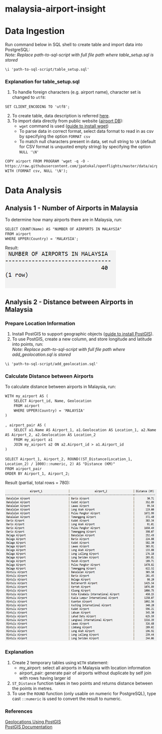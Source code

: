 # malaysia-airport-insight

# Data Ingestion
Run command below in SQL shell to create table and import data into PostgreSQL: <br>
_Note: Replace path-to-sql-script with full file path where table_setup.sql is stored_
```
\i 'path-to-sql-script/table_setup.sql'
```

### Explanation for table_setup.sql
1. To handle foreign characters (e.g. airport name), character set is changed to ```utf8```:
```
SET CLIENT_ENCODING TO 'utf8';
```
2. To create table, data description is referred [here](https://openflights.org/data.html).
3. To import data directly from public website ([airport DB](https://raw.githubusercontent.com/jpatokal/openflights/master/data/airports.dat)): 
	* ```wget``` command is used ([guide to install wget](https://www.jcchouinard.com/wget/))
	* To parse data in correct format, select data format to read in as csv by specifying the option ```FORMAT csv```
	* To match null characters present in data, set null string to ```\N``` (default for CSV format is unquoted empty string) by specifying the option ```NULL '\N'```
```
COPY airport FROM PROGRAM 'wget -q -O - https://raw.githubusercontent.com/jpatokal/openflights/master/data/airports.dat' WITH (FORMAT csv, NULL '\N');
```

# Data Analysis
## Analysis 1 - Number of Airports in Malaysia
To determine how many airports there are in Malaysia, run:
```
SELECT COUNT(Name) AS "NUMBER OF AIRPORTS IN MALAYSIA"
FROM airport
WHERE UPPER(Country) = 'MALAYSIA';
```
Result: <br>
![Analysis 1 Result](/result_screenshot/Output%20(airports%20num%20in%20MY).png)

## Analysis 2 - Distance between Airports in Malaysia
### Prepare Location Information
1. Install PostGIS to support geographic objects ([guide to install PostGIS](https://postgis.net/workshops/postgis-intro/installation.html)).
2. To use PostGIS, create a new column, and store longitude and latitude into points, run: <br>
_Note: Replace path-to-sql-script with full file path where add_geolocation.sql is stored_
```
\i 'path-to-sql-script/add_geolocation.sql'
```

### Calculate Distance between Airports
To calculate distance between airports in Malaysia, run:
```
WITH my_airport AS (
	SELECT Airport_id, Name, Geolocation
	FROM airport 
	WHERE UPPER(Country) = 'MALAYSIA'
)

, airport_pair AS (
	SELECT a1.Name AS Airport_1, a1.Geolocation AS Location_1, a2.Name AS Airport_2, a2.Geolocation AS Location_2
	FROM my_airport a1
	JOIN my_airport a2 ON a2.Airport_id > a1.Airport_id
)

SELECT Airport_1, Airport_2, ROUND((ST_Distance(Location_1, Location_2) / 1000)::numeric, 2) AS "Distance (KM)"
FROM airport_pair
ORDER BY Airport_1, Airport_2;
```

Result (partial, total rows = 780):
<p>
  <img src="result_screenshot/Output%20(airports%20distance)%20-partial.png" height="500">
</p>

### Explanation
1. Create 2 temporary tables using ```WITH``` statement:
	* my_airport: select all airports in Malaysia with location information
	* airport_pair: generate pair of airports without duplicate by self join with rows having larger id
2. ```ST_Distance``` function takes in two points and returns distance between the points in metres.
3. To use the ```ROUND``` function (only usable on numeric for PostgreSQL), type cast ```::numeric``` is used to convert the result to numeric. 

### References
[Geolocations Using PostGIS](https://www.youtube.com/watch?v=mFc-gGJLRE0) <br>
[PostGIS Documentation](http://postgis.net/workshops/postgis-intro/geography.html)
